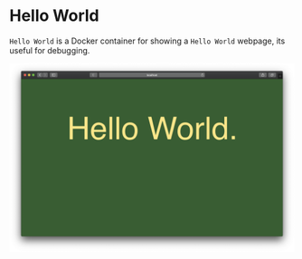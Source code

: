 # Hello World

`Hello World` is a Docker container for showing a `Hello World` webpage, its useful for debugging.

![Screenshot of the app](./screenshot.png)
